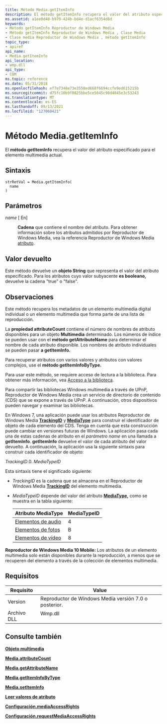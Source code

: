 ```yaml
---
title: Método Media.getItemInfo
description: El método getItemInfo recupera el valor del atributo especificado para el elemento multimedia actual.
ms.assetid: a1ee0d40-b979-424b-bd4e-d1acf6354d8d
keywords:
- Método getItemInfo Reproductor de Windows Media
- Método getItemInfo Reproductor de Windows Media , Clase Media
- Clase media Reproductor de Windows Media , método getItemInfo
topic_type:
- apiref
api_name:
- Media.getItemInfo
api_location:
- wmp.dll
api_type:
- COM
ms.topic: reference
ms.date: 05/31/2018
ms.openlocfilehash: ef7e7348e73e3550ed668f6694ccfe9ed615215b
ms.sourcegitcommit: d75fc10b9f0825bbe5ce5045c90d4045e3c53243
ms.translationtype: MT
ms.contentlocale: es-ES
ms.lasthandoff: 09/13/2021
ms.locfileid: "127068421"
---
```

# <a name="mediagetiteminfo-method"></a>Método Media.getItemInfo

El **método getItemInfo** recupera el valor del atributo especificado para el elemento multimedia actual.

## <a name="syntax"></a>Sintaxis


```JScript
strRetVal = Media.getItemInfo(
  name
)
```



## <a name="parameters"></a>Parámetros

<dl> <dt>

*name* \[ En\]
</dt> <dd>

**Cadena** que contiene el nombre del atributo. Para obtener información sobre los atributos admitidos por Reproductor de Windows Media, vea la referencia Reproductor de Windows Media [atributo](attribute-reference.md).

</dd> </dl>

## <a name="return-value"></a>Valor devuelto

Este método devuelve un **objeto String** que representa el valor del atributo especificado. Para los atributos cuyo valor subyacente **es booleano,** devuelve la cadena "true" o "false".

## <a name="remarks"></a>Observaciones

Este método recupera los metadatos de un elemento multimedia digital individual o un elemento multimedia que forma parte de una lista de reproducción.

La **propiedad attributeCount** contiene el número de nombres de atributo disponibles para un objeto **Multimedia** determinado. Los números de índice se pueden usar con el **método getAttributeName** para determinar el nombre de cada atributo disponible. Los nombres de atributo individuales se pueden pasar **a getItemInfo.**

Para recuperar atributos con varios valores y atributos con valores complejos, use el **método getItemInfoByType.**

Para usar este método, se requiere acceso de lectura a la biblioteca. Para obtener más información, vea [Acceso a la biblioteca](library-access.md).

Para compartir las bibliotecas Windows multimedia a través de UPnP, Reproductor de Windows Media crea un servicio de directorio de contenido (CDS) que se expone a través de UPnP. A continuación, otros dispositivos pueden navegar y examinar las bibliotecas.

En Windows 7, una aplicación puede usar los atributos Reproductor de Windows Media [**TrackingID**](trackingid-attribute.md) y [**MediaType**](mediatype-attribute.md) para construir el identificador de objeto de cada elemento del CDS. Tenga en cuenta que esta construcción puede cambiar en versiones futuras de Windows. La aplicación pasa cada una de estas cadenas de atributo en el *parámetro name* en una llamada a **getItemInfo**. **getItemInfo** devuelve el valor de cada atributo del valor devuelto. A continuación, la aplicación usa la siguiente sintaxis para construir cada identificador de objeto:

*TrackingID*.0. *MediaTypeID*

Esta sintaxis tiene el significado siguiente:

-   *TrackingID* es la cadena que se almacena en el Reproductor de Windows Media [**TrackingID**](trackingid-attribute.md) del elemento multimedia.
-   *MediaTypeID* depende del valor del atributo [**MediaType,**](mediatype-attribute.md) como se muestra en la tabla siguiente:

    | Atributo MediaType                      | MediaTypeID |
    |------------------------------------------|-------------|
    | [Elementos de audio](audio-item-attributes.md) | 4           |
    | [Elementos de fotos](photo-item-attributes.md) | B           |
    | [Elementos de vídeo](video-item-attributes.md) | 8           |

    

     

**Reproductor de Windows Media 10 Mobile:** Los atributos de un elemento multimedia solo están disponibles durante la reproducción, a menos que se recuperen del elemento a través de la colección de elementos multimedia.

## <a name="requirements"></a>Requisitos



| Requisito | Value |
|--------------------|------------------------------------------------------------------------------------|
| Version<br/> | Reproductor de Windows Media versión 7.0 o posterior.<br/>                              |
| Archivo DLL<br/>     | <dl> <dt>Wmp.dll</dt> </dl> |



## <a name="see-also"></a>Consulte también

<dl> <dt>

[**Objeto multimedia**](media-object.md)
</dt> <dt>

[**Media.attributeCount**](media-attributecount.md)
</dt> <dt>

[**Media.getAttributeName**](media-getattributename.md)
</dt> <dt>

[**Media.getItemInfoByType**](media-getiteminfobytype.md)
</dt> <dt>

[**Media.setItemInfo**](media-setiteminfo.md)
</dt> <dt>

[**Leer valores de atributo**](reading-attribute-values.md)
</dt> <dt>

[**Configuración.mediaAccessRights**](settings-mediaaccessrights.md)
</dt> <dt>

[**Configuración.requestMediaAccessRights**](settings-requestmediaaccessrights.md)
</dt> </dl>

 

 





